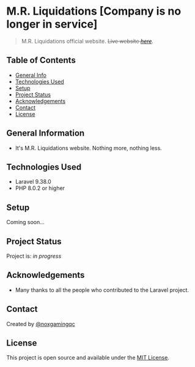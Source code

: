 # M.R. Liquidations [Company is no longer in service]

> M.R. Liquidations official website. 
> ~~Live website [_here_](https://www.mrliquidations.ca)~~. <!-- If you have the project hosted somewhere, include the link here. -->

## Table of Contents

* [General Info](#general-information)
* [Technologies Used](#technologies-used)
* [Setup](#setup)
* [Project Status](#project-status)
* [Acknowledgements](#acknowledgements)
* [Contact](#contact)
* [License](#license)

## General Information

* It's M.R. Liquidations website. Nothing more, nothing less.

## Technologies Used

* Laravel 9.38.0
* PHP 8.0.2 or higher

## Setup

Coming soon...

## Project Status

Project is: _in progress_

## Acknowledgements

* Many thanks to all the people who contributed to the Laravel project.

## Contact

Created by [@noxgamingqc](https://www.noxgamingqc.ca/)

## License

This project is open source and available under the [MIT License](./LICENSE.md).
